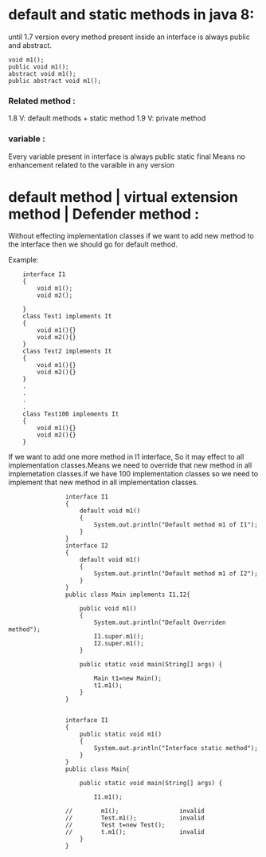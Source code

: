 # default and static methods in java 8:

until 1.7 version every method present inside an interface is always public and abstract.

    void m1();
    public void m1();
    abstract void m1();
    public abstract void m1();
 
### Related method :

1.8 V: default methods + static method
1.9 V: private method

### variable :

Every variable present in interface is always public static final
Means no enhancement related to the varaible in any version

# default method | virtual extension method | Defender method :

Without effecting implementation classes if we want to add new method to the interface then we should go for default method.

Example:

        interface I1
        {
            void m1();
            void m2();

        }
        class Test1 implements It
        {
            void m1(){}
            void m2(){}
        }
        class Test2 implements It
        {
            void m1(){}
            void m2(){}
        }
        .
        .
        .
        .
        class Test100 implements It
        {
            void m1(){}
            void m2(){}
        }
        
If we want to add one more method in I1 interface, So it may effect to all implementation classes.Means we need to override that new method in all implemetation classes.if we have 100 implementation classes so we need to implement that new method in all implementation classes.        
        
                    interface I1
                    {
                        default void m1()
                        {
                            System.out.println("Default method m1 of I1");
                        }
                    }
                    interface I2
                    {
                        default void m1()
                        {
                            System.out.println("Default method m1 of I2");
                        }
                    }
                    public class Main implements I1,I2{

                        public void m1()
                        {
                            System.out.println("Default Overriden method");
                            I1.super.m1();
                            I2.super.m1();
                        }

                        public static void main(String[] args) {

                            Main t1=new Main();
                            t1.m1();
                        }
                    }        


                    interface I1
                    {
                        public static void m1()
                        {
                            System.out.println("Interface static method");
                        }
                    }
                    public class Main{

                        public static void main(String[] args) {

                            I1.m1();

                    //        m1();                 invalid
                    //        Test.m1();            invalid
                    //        Test t=new Test();
                    //        t.m1();               invalid
                        }
                    }
